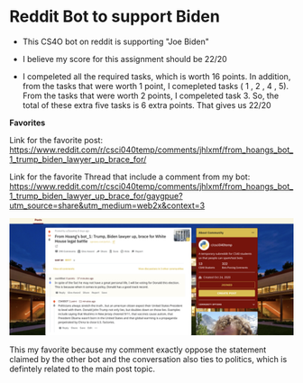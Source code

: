 # Reddit Bot to support Biden

- This CS4O bot on reddit is supporting "Joe Biden"

- I believe my score for this assignment should be 22/20 

- I compeleted all the required tasks, which is worth 16 points. In addition, from the tasks that were worth 1 point, I comepleted tasks ( 1 , 2 , 4 , 5). 
From the tasks that were worth 2 points, I compeleted task 3. So, the total of these extra five tasks is 6 extra points. That gives us 22/20

**Favorites**

Link for the favorite post: https://www.reddit.com/r/csci040temp/comments/jhlxmf/from_hoangs_bot_1_trump_biden_lawyer_up_brace_for/

Link for the favorite Thread that include a comment from my bot: https://www.reddit.com/r/csci040temp/comments/jhlxmf/from_hoangs_bot_1_trump_biden_lawyer_up_brace_for/gaygpue?utm_source=share&utm_medium=web2x&context=3 

![Favorite Post, Thread, and CS40 bot comment](fav2.png)

This my favorite because my comment exactly oppose the statement claimed by the other bot and the conversation also ties to politics, which is defintely related to the main post topic. 
